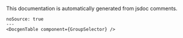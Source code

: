 This documentation is automatically generated from jsdoc comments.

```react
noSource: true
---
<DocgenTable component={GroupSelector} />
```
